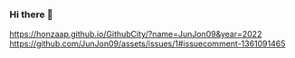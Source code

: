 ### Hi there 👋
https://honzaap.github.io/GithubCity/?name=JunJon09&year=2022
https://github.com/JunJon09/assets/issues/1#issuecomment-1361091465
<!--
**JunJon09/JunJon09** is a ✨ _special_ ✨ repository because its `README.md` (this file) appears on your GitHub profile.

Here are some ideas to get you started:

- 🔭 I’m currently working on ...
- 🌱 I’m currently learning ...
- 👯 I’m looking to collaborate on ...
- 🤔 I’m looking for help with ...
- 💬 Ask me about ...
- 📫 How to reach me: ...
- 😄 Pronouns: ...
- ⚡ Fun fact: ...
-->
